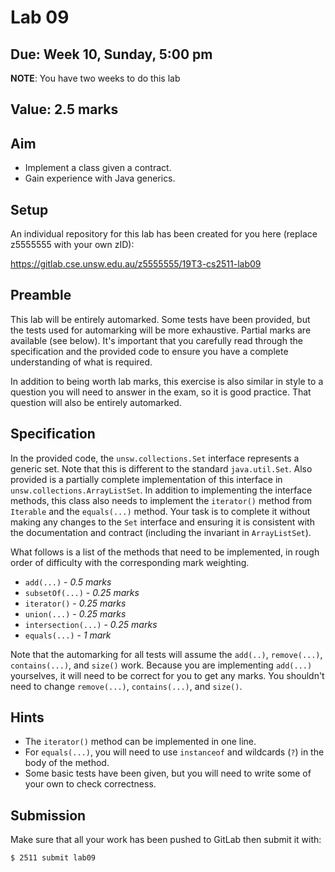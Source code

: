 # Lab 09

## Due: Week 10, Sunday, 5:00 pm

**NOTE**: You have two weeks to do this lab

## Value: 2.5 marks

## Aim

* Implement a class given a contract.
* Gain experience with Java generics.

## Setup

An individual repository for this lab has been created for you here (replace z5555555 with your own zID):

https://gitlab.cse.unsw.edu.au/z5555555/19T3-cs2511-lab09

## Preamble

This lab will be entirely automarked. Some tests have been provided, but the tests used for automarking will be more exhaustive. Partial marks are available (see below). It's important that you carefully read through the specification and the provided code to ensure you have a complete understanding of what is required.

In addition to being worth lab marks, this exercise is also similar in style to a question you will need to answer in the exam, so it is good practice. That question will also be entirely automarked.

## Specification

In the provided code, the `unsw.collections.Set` interface represents a generic set. Note that this is different to the standard `java.util.Set`. Also provided is a partially complete implementation of this interface in `unsw.collections.ArrayListSet`. In addition to implementing the interface methods, this class also needs to implement the `iterator()` method from `Iterable` and the `equals(...)` method. Your task is to complete it without making any changes to the `Set` interface and ensuring it is consistent with the documentation and contract (including the invariant in `ArrayListSet`).

What follows is a list of the methods that need to be implemented, in rough order of difficulty with the corresponding mark weighting.

* `add(...)` - *0.5 marks*
* `subsetOf(...)` - *0.25 marks*
* `iterator()` - *0.25 marks*
* `union(...)` - *0.25 marks*
* `intersection(...)` - *0.25 marks*
* `equals(...)` - *1 mark*

Note that the automarking for all tests will assume the `add(..)`, `remove(...)`, `contains(...)`, and `size()` work. Because you are implementing `add(...)` yourselves, it will need to be correct for you to get any marks. You shouldn't need to change `remove(...)`, `contains(...)`, and `size()`.

## Hints

* The `iterator()` method can be implemented in one line.
* For `equals(...)`, you will need to use `instanceof` and wildcards (`?`) in the body of the method.
* Some basic tests have been given, but you will need to write some of your own to check correctness.

## Submission

Make sure that all your work has been pushed to GitLab then submit it with:

```bash
$ 2511 submit lab09
```
